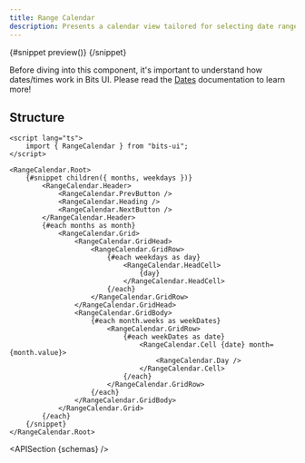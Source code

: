 ```yaml
---
title: Range Calendar
description: Presents a calendar view tailored for selecting date ranges.
---
```


<script>
	import { APISection, ComponentPreviewV2, RangeCalendarDemo, Callout } from '$lib/components/index.js'
	let { schemas } = $props()
</script>

<ComponentPreviewV2 name="range-calendar-demo" componentName="Range Calendar">

{#snippet preview()}
<RangeCalendarDemo />
{/snippet}

</ComponentPreviewV2>

<Callout type="tip" title="Heads up!">

Before diving into this component, it's important to understand how dates/times work in Bits UI. Please read the [Dates](/docs/dates) documentation to learn more!

</Callout>

## Structure

```svelte
<script lang="ts">
	import { RangeCalendar } from "bits-ui";
</script>

<RangeCalendar.Root>
	{#snippet children({ months, weekdays })}
		<RangeCalendar.Header>
			<RangeCalendar.PrevButton />
			<RangeCalendar.Heading />
			<RangeCalendar.NextButton />
		</RangeCalendar.Header>
		{#each months as month}
			<RangeCalendar.Grid>
				<RangeCalendar.GridHead>
					<RangeCalendar.GridRow>
						{#each weekdays as day}
							<RangeCalendar.HeadCell>
								{day}
							</RangeCalendar.HeadCell>
						{/each}
					</RangeCalendar.GridRow>
				</RangeCalendar.GridHead>
				<RangeCalendar.GridBody>
					{#each month.weeks as weekDates}
						<RangeCalendar.GridRow>
							{#each weekDates as date}
								<RangeCalendar.Cell {date} month={month.value}>
									<RangeCalendar.Day />
								</RangeCalendar.Cell>
							{/each}
						</RangeCalendar.GridRow>
					{/each}
				</RangeCalendar.GridBody>
			</RangeCalendar.Grid>
		{/each}
	{/snippet}
</RangeCalendar.Root>
```

<APISection {schemas} />
